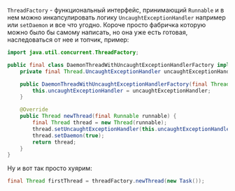 `ThreadFactory` - функциональный интерфейс, принимающий `Runnable` и в нем можно инкапсулировать логику `UncaughtExceptionHandler` например или `setDaemon` и все что угодно. Короче просто фабричка которую можно было бы самому написать, но она уже есть готовая, наследоваться от нее и топчик, пример:

```java
import java.util.concurrent.ThreadFactory;

public final class DaemonThreadWithUncaughtExceptionHandlerFactory implements ThreadFactory {
    private final Thread.UncaughtExceptionHandler uncaughtExceptionHandler;

    public DaemonThreadWithUncaughtExceptionHandlerFactory(final Thread.UncaughtExceptionHandler uncaughtExceptionHandler) {
        this.uncaughtExceptionHandler = uncaughtExceptionHandler;
    }

    @Override
    public Thread newThread(final Runnable runnable) {
        final Thread thread = new Thread(runnable);
        thread.setUncaughtExceptionHandler(this.uncaughtExceptionHandler);
        thread.setDaemon(true);
        return thread;
    }
}
```
Ну и вот так просто хуярим:
```java
final Thread firstThread = threadFactory.newThread(new Task());
```
